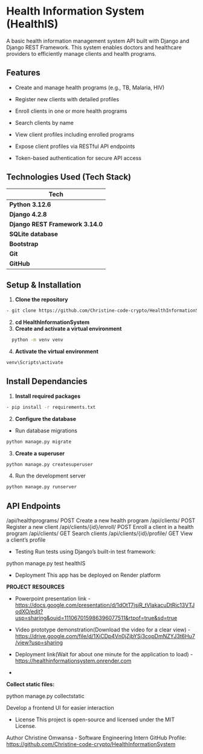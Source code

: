 # Health Information System (HealthIS)

A basic health information management system API built with Django and Django REST Framework. This system enables doctors and healthcare providers to efficiently manage clients and health programs.

## Features

- Create and manage health programs (e.g., TB, Malaria, HIV)

- Register new clients with detailed profiles

- Enroll clients in one or more health programs

- Search clients by name

- View client profiles including enrolled programs

- Expose client profiles via RESTful API endpoints

- Token-based authentication for secure API access

##  Technologies Used (Tech Stack)

| **Tech**         | 
| ---------------- | 
| **Python 3.12.6**|
| **Django 4.2.8** |
| **Django REST Framework 3.14.0**|
| **SQLite database**|
| **Bootstrap** | 
| **Git**          | 
| **GitHub**       |

## Setup & Installation

1. **Clone the repository**
```bash
- git clone https://github.com/Christine-code-crypto/HealthInformationSystem.git
 ```
2. **cd HealthInformationSystem**
3. **Create and activate a virtual environment**
```bash
  python -m venv venv
```
4. **Activate the virtual environment**
```bash
venv\Scripts\activate
```

## Install Dependancies
1. **Install required packages**
```bash
- pip install -r requirements.txt
```
2.  **Configure the database**
- Run database migrations
```bash
python manage.py migrate
```

3. **Create a superuser**
```bash
python manage.py createsuperuser
```
4. Run the development server
```bash
python manage.py runserver
```

## API Endpoints

/api/healthprograms/	POST	Create a new health program
/api/clients/	POST	Register a new client
/api/clients/{id}/enroll/	POST	Enroll a client in a health program
/api/clients/	GET	Search clients
/api/clients/{id}/profile/	GET	View a client’s profile

- Testing
Run tests using Django’s built-in test framework:

python manage.py test healthIS

- Deployment
This app has be deployed on Render platform

**PROJECT RESOURCES**
- Powerpoint presentation link - https://docs.google.com/presentation/d/1dOtT7jsiR_tVlakacuDtRic13VTJodXO/edit?usp=sharing&ouid=111067015986396077511&rtpof=true&sd=true
- Video prototype demonstration(Download the video for a clear view) - https://drive.google.com/file/d/1XiCDp4Vn0jZjbYSj3copDmNZYJ3t6Hu7/view?usp=sharing
- Deployment link(Wait for about one minute for the application to load) - https://healthinformationsystem.onrender.com

-
**Collect static files:**

python manage.py collectstatic


Develop a frontend UI for easier interaction

- License
This project is open-source and licensed under the MIT License.

Author
Christine Omwansa - Software Engineering Intern
GitHub Profile: https://github.com/Christine-code-crypto/HealthInformationSystem

